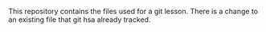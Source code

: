 This repository contains the files used for a git lesson.
There is a change to an existing file that git hsa already tracked.
 

